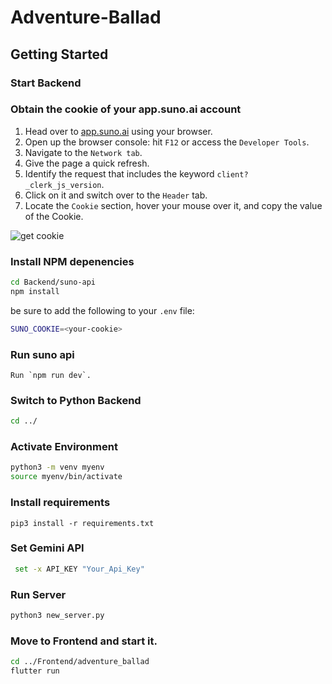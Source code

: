 # Adventure-Ballad


## Getting Started

### Start Backend

### Obtain the cookie of your app.suno.ai account

1. Head over to [app.suno.ai](https://app.suno.ai) using your browser.
2. Open up the browser console: hit `F12` or access the `Developer Tools`.
3. Navigate to the `Network tab`.
4. Give the page a quick refresh.
5. Identify the request that includes the keyword `client?_clerk_js_version`.
6. Click on it and switch over to the `Header` tab.
7. Locate the `Cookie` section, hover your mouse over it, and copy the value of the Cookie.

![get cookie](https://github.com/gcui-art/suno-api/blob/main/public/get-cookie-demo.gif)

### Install NPM depenencies

```bash
cd Backend/suno-api
npm install
```
be sure to add the following to your `.env` file:

```bash
SUNO_COOKIE=<your-cookie>
```

### Run suno api

    Run `npm run dev`.


### Switch to Python Backend


```bash
cd ../
```

### Activate Environment

```bash
python3 -m venv myenv
source myenv/bin/activate
```

### Install requirements

```
pip3 install -r requirements.txt
```

### Set Gemini API

```bash
 set -x API_KEY "Your_Api_Key"  
```
### Run Server

```bash
python3 new_server.py
```

### Move to Frontend and start it.

```bash
cd ../Frontend/adventure_ballad
flutter run
```

